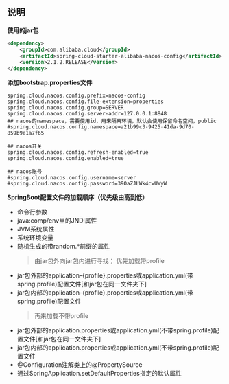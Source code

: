 ## 说明  
  
**使用的jar包**
```xml
<dependency>
    <groupId>com.alibaba.cloud</groupId>
    <artifactId>spring-cloud-starter-alibaba-nacos-config</artifactId>
    <version>2.1.2.RELEASE</version>
</dependency>
```

**添加bootstrap.properties文件**
```properties
spring.cloud.nacos.config.prefix=nacos-config
spring.cloud.nacos.config.file-extension=properties
spring.cloud.nacos.config.group=SERVER
spring.cloud.nacos.config.server-addr=127.0.0.1:8848
## nacos的namespace，需要使用id，用来隔离环境，默认会使用保留命名空间，public
#spring.cloud.nacos.config.namespace=a21b99c3-9425-41da-9d70-859b9e1a7f65

## nacos开关
spring.cloud.nacos.config.refresh-enabled=true
spring.cloud.nacos.config.enabled=true

## nacos账号
#spring.cloud.nacos.config.username=server
#spring.cloud.nacos.config.password=39OaZJLWk4cwUWyW
```

**SpringBoot配置文件的加载顺序（优先级由高到低）**
* 命令行参数
* java:comp/env里的JNDI属性
* JVM系统属性
* 系统环境变量
* 随机生成的带random.*前缀的属性
    > 由jar包外向jar包内进行寻找；
    > 优先加载带profile
* jar包外部的application-{profile}.properties或application.yml(带spring.profile)配置文件[和jar包在同一文件夹下]
* jar包内部的application-{profile}.properties或application.yml(带spring.profile)配置文件
    > 再来加载不带profile
* jar包外部的application.properties或application.yml(不带spring.profile)配置文件[和jar包在同一文件夹下]
* jar包内部的application.properties或application.yml(不带spring.profile)配置文件
* @Configuration注解类上的@PropertySource
* 通过SpringApplication.setDefaultProperties指定的默认属性

